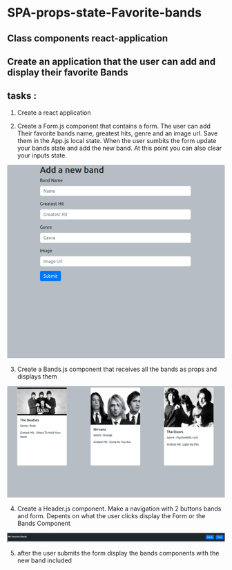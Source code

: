 # SPA-props-state-Favorite-bands


## Class components react-application 

## Create an application that the user can add and display their favorite Bands


## tasks : 
   1. Create a react application

   2. Create a Form.js component that contains a form. The user can add Their favorite bands name, greatest hits, genre and an image url.
   Save them in the App.js local state. 
   When the user sumbits the form update your bands state and add the new band. At this point you can also clear your inputs state.

![form](./mockups/form.png)



   3. Create a Bands.js component that receives all the bands as props and displays them

![bands component](./mockups/bands.png)

   4. Create a Header.js component. Make a navigation with 2 buttons bands and form.
    Depents on what the user clicks display the Form or the Bands Component

 ![navigation](./mockups/nav.png)


   5. after the user submits the form display the bands components with the new band included





